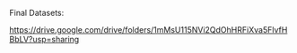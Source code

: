 Final Datasets:

https://drive.google.com/drive/folders/1mMsU115NVi2QdOhHRFiXva5FlvfHBbLV?usp=sharing 